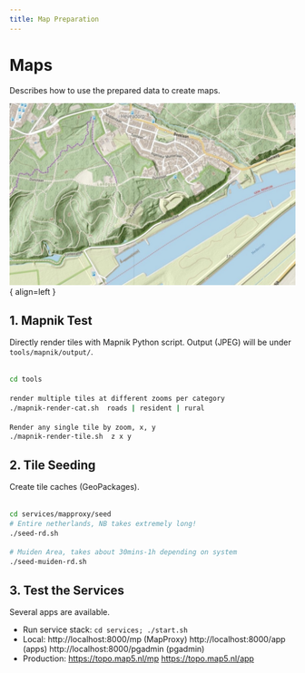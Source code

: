 ```yaml
---
title: Map Preparation
---
```


# Maps

Describes how to use the prepared data to create maps. 

![map5topo](../assets/images/map5topo-oosterbeek-2.jpg){ align=left }

## 1. Mapnik Test

Directly render tiles with Mapnik Python script. Output (JPEG) will be
under `tools/mapnik/output/`.


``` {.bash linenums="1"}

cd tools

render multiple tiles at different zooms per category
./mapnik-render-cat.sh  roads | resident | rural

Render any single tile by zoom, x, y
./mapnik-render-tile.sh  z x y

```

## 2. Tile Seeding

Create tile caches (GeoPackages).


``` {.bash linenums="1"}

cd services/mapproxy/seed
# Entire netherlands, NB takes extremely long!
./seed-rd.sh

# Muiden Area, takes about 30mins-1h depending on system
./seed-muiden-rd.sh

```

## 3. Test the Services

Several apps are available.

* Run service stack: `cd services; ./start.sh`
* Local: http://localhost:8000/mp (MapProxy) http://localhost:8000/app (apps) http://localhost:8000/pgadmin (pgadmin)
* Production: https://topo.map5.nl/mp https://topo.map5.nl/app
